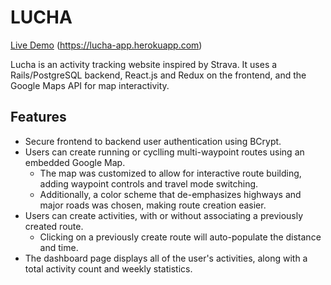 # LUCHA

[Live Demo]() (https://lucha-app.herokuapp.com)

Lucha is an activity tracking website inspired by Strava. It uses a
Rails/PostgreSQL backend, React.js and Redux on the frontend,
and the Google Maps API for map interactivity.

## Features

* Secure frontend to backend user authentication using BCrypt.
* Users can create running or cyclling multi-waypoint routes using an embedded
Google Map.
  * The map was customized to allow for interactive route building, adding
  waypoint controls and travel mode switching.
  * Additionally, a color scheme that de-emphasizes highways and major
  roads was chosen, making route creation easier.
* Users can create activities, with or without associating a previously
  created route.
  * Clicking on a previously create route will auto-populate the distance and
  time.
* The dashboard page displays all of the user's activities, along with a total
activity count and weekly statistics.
